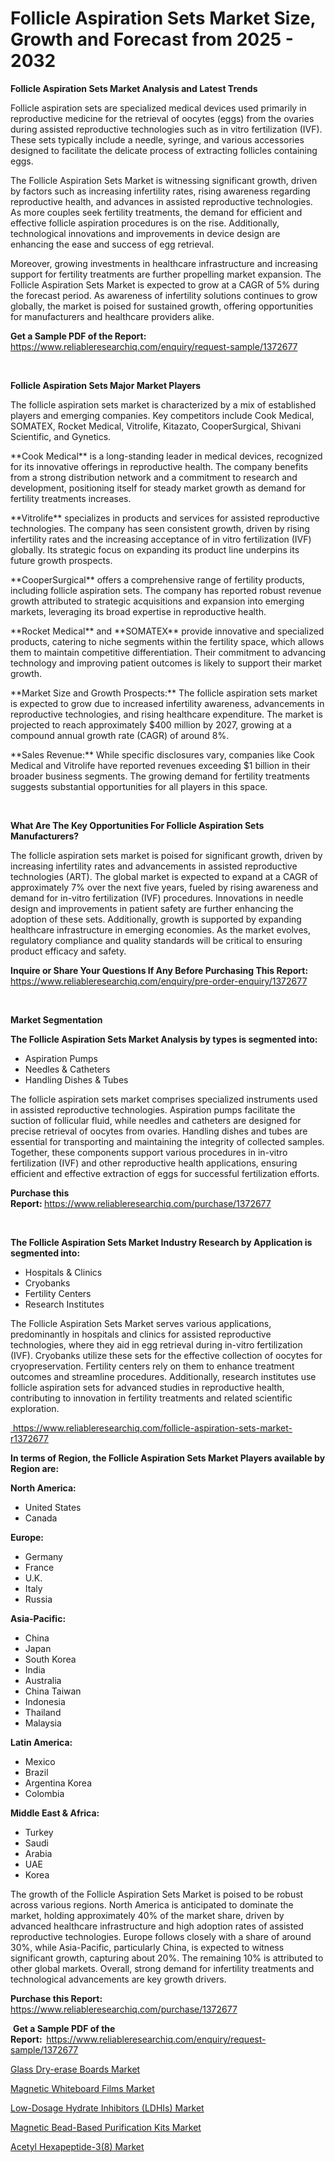 <p><h1>Follicle Aspiration Sets Market Size, Growth and Forecast from 2025 - 2032</h1></p><p><strong>Follicle Aspiration Sets Market Analysis and Latest Trends</strong></p>
<p><p>Follicle aspiration sets are specialized medical devices used primarily in reproductive medicine for the retrieval of oocytes (eggs) from the ovaries during assisted reproductive technologies such as in vitro fertilization (IVF). These sets typically include a needle, syringe, and various accessories designed to facilitate the delicate process of extracting follicles containing eggs.</p><p>The Follicle Aspiration Sets Market is witnessing significant growth, driven by factors such as increasing infertility rates, rising awareness regarding reproductive health, and advances in assisted reproductive technologies. As more couples seek fertility treatments, the demand for efficient and effective follicle aspiration procedures is on the rise. Additionally, technological innovations and improvements in device design are enhancing the ease and success of egg retrieval.</p><p>Moreover, growing investments in healthcare infrastructure and increasing support for fertility treatments are further propelling market expansion. The Follicle Aspiration Sets Market is expected to grow at a CAGR of 5% during the forecast period. As awareness of infertility solutions continues to grow globally, the market is poised for sustained growth, offering opportunities for manufacturers and healthcare providers alike.</p></p>
<p><strong>Get a Sample PDF of the Report:&nbsp;</strong> <a href="https://www.reliableresearchiq.com/enquiry/request-sample/1372677?utm_campaign=1141&utm_medium=2&utm_source=Github&utm_content=ia&utm_term=22032025&utm_id=follicle-aspiration-sets">https://www.reliableresearchiq.com/enquiry/request-sample/1372677</a></p>
<p>&nbsp;</p>
<p><strong>Follicle Aspiration Sets Major Market Players</strong></p>
<p><p>The follicle aspiration sets market is characterized by a mix of established players and emerging companies. Key competitors include Cook Medical, SOMATEX, Rocket Medical, Vitrolife, Kitazato, CooperSurgical, Shivani Scientific, and Gynetics.</p><p>**Cook Medical** is a long-standing leader in medical devices, recognized for its innovative offerings in reproductive health. The company benefits from a strong distribution network and a commitment to research and development, positioning itself for steady market growth as demand for fertility treatments increases.</p><p>**Vitrolife** specializes in products and services for assisted reproductive technologies. The company has seen consistent growth, driven by rising infertility rates and the increasing acceptance of in vitro fertilization (IVF) globally. Its strategic focus on expanding its product line underpins its future growth prospects.</p><p>**CooperSurgical** offers a comprehensive range of fertility products, including follicle aspiration sets. The company has reported robust revenue growth attributed to strategic acquisitions and expansion into emerging markets, leveraging its broad expertise in reproductive health.</p><p>**Rocket Medical** and **SOMATEX** provide innovative and specialized products, catering to niche segments within the fertility space, which allows them to maintain competitive differentiation. Their commitment to advancing technology and improving patient outcomes is likely to support their market growth.</p><p>**Market Size and Growth Prospects:** The follicle aspiration sets market is expected to grow due to increased infertility awareness, advancements in reproductive technologies, and rising healthcare expenditure. The market is projected to reach approximately $400 million by 2027, growing at a compound annual growth rate (CAGR) of around 8%.</p><p>**Sales Revenue:** While specific disclosures vary, companies like Cook Medical and Vitrolife have reported revenues exceeding $1 billion in their broader business segments. The growing demand for fertility treatments suggests substantial opportunities for all players in this space.</p></p>
<p>&nbsp;</p>
<p><strong>What Are The Key Opportunities For Follicle Aspiration Sets Manufacturers?</strong></p>
<p><p>The follicle aspiration sets market is poised for significant growth, driven by increasing infertility rates and advancements in assisted reproductive technologies (ART). The global market is expected to expand at a CAGR of approximately 7% over the next five years, fueled by rising awareness and demand for in-vitro fertilization (IVF) procedures. Innovations in needle design and improvements in patient safety are further enhancing the adoption of these sets. Additionally, growth is supported by expanding healthcare infrastructure in emerging economies. As the market evolves, regulatory compliance and quality standards will be critical to ensuring product efficacy and safety.</p></p>
<p><strong>Inquire or Share Your Questions If Any Before Purchasing This Report:</strong> <a href="https://www.reliableresearchiq.com/enquiry/pre-order-enquiry/1372677?utm_campaign=1141&utm_medium=2&utm_source=Github&utm_content=ia&utm_term=22032025&utm_id=follicle-aspiration-sets">https://www.reliableresearchiq.com/enquiry/pre-order-enquiry/1372677</a></p>
<p>&nbsp;</p>
<p><strong>Market Segmentation</strong></p>
<p><strong>The Follicle Aspiration Sets Market Analysis by types is segmented into:</strong></p>
<p><ul><li>Aspiration Pumps</li><li>Needles & Catheters</li><li>Handling Dishes & Tubes</li></ul></p>
<p><p>The follicle aspiration sets market comprises specialized instruments used in assisted reproductive technologies. Aspiration pumps facilitate the suction of follicular fluid, while needles and catheters are designed for precise retrieval of oocytes from ovaries. Handling dishes and tubes are essential for transporting and maintaining the integrity of collected samples. Together, these components support various procedures in in-vitro fertilization (IVF) and other reproductive health applications, ensuring efficient and effective extraction of eggs for successful fertilization efforts.</p></p>
<p><strong>Purchase this Report:&nbsp;</strong><a href="https://www.reliableresearchiq.com/purchase/1372677?utm_campaign=1141&utm_medium=2&utm_source=Github&utm_content=ia&utm_term=22032025&utm_id=follicle-aspiration-sets">https://www.reliableresearchiq.com/purchase/1372677</a></p>
<p>&nbsp;</p>
<p><strong>The Follicle Aspiration Sets Market Industry Research by Application is segmented into:</strong></p>
<p><ul><li>Hospitals & Clinics</li><li>Cryobanks</li><li>Fertility Centers</li><li>Research Institutes</li></ul></p>
<p><p>The Follicle Aspiration Sets Market serves various applications, predominantly in hospitals and clinics for assisted reproductive technologies, where they aid in egg retrieval during in-vitro fertilization (IVF). Cryobanks utilize these sets for the effective collection of oocytes for cryopreservation. Fertility centers rely on them to enhance treatment outcomes and streamline procedures. Additionally, research institutes use follicle aspiration sets for advanced studies in reproductive health, contributing to innovation in fertility treatments and related scientific exploration.</p></p>
<p><a href="https://www.reliableresearchiq.com/follicle-aspiration-sets-market-r1372677?utm_campaign=1141&utm_medium=2&utm_source=Github&utm_content=ia&utm_term=22032025&utm_id=follicle-aspiration-sets">&nbsp;https://www.reliableresearchiq.com/follicle-aspiration-sets-market-r1372677</a></p>
<p><strong>In terms of Region, the Follicle Aspiration Sets Market Players available by Region are:</strong></p>
<p>
    <p> <strong> North America: </strong>
        <ul>
            <li>United States</li>
            <li>Canada</li>
        </ul>
        </p> 
    <p> <strong> Europe: </strong>
        <ul>
            <li>Germany</li>
            <li>France</li>
            <li>U.K.</li>
            <li>Italy</li>
            <li>Russia</li>
        </ul>
        </p> 
    <p> <strong> Asia-Pacific: </strong>
        <ul>
            <li>China</li>
            <li>Japan</li>
            <li>South Korea</li>
            <li>India</li>
            <li>Australia</li>
            <li>China Taiwan</li>
            <li>Indonesia</li>
            <li>Thailand</li>
            <li>Malaysia</li>
        </ul>
        </p> 
    <p> <strong> Latin America: </strong>
        <ul>
            <li>Mexico</li>
            <li>Brazil</li>
            <li>Argentina Korea</li>
            <li>Colombia</li>
        </ul>
        </p> 
    <p> <strong> Middle East & Africa: </strong>
        <ul>
            <li>Turkey</li>
            <li>Saudi</li>
            <li>Arabia</li>
            <li>UAE</li>
            <li>Korea</li>
        </ul>
    </p>
    </p>
<p><p>The growth of the Follicle Aspiration Sets Market is poised to be robust across various regions. North America is anticipated to dominate the market, holding approximately 40% of the market share, driven by advanced healthcare infrastructure and high adoption rates of assisted reproductive technologies. Europe follows closely with a share of around 30%, while Asia-Pacific, particularly China, is expected to witness significant growth, capturing about 20%. The remaining 10% is attributed to other global markets. Overall, strong demand for infertility treatments and technological advancements are key growth drivers.</p></p>
<p><strong>Purchase this Report: </strong><a href="https://www.reliableresearchiq.com/purchase/1372677?utm_campaign=1141&utm_medium=2&utm_source=Github&utm_content=ia&utm_term=22032025&utm_id=follicle-aspiration-sets">https://www.reliableresearchiq.com/purchase/1372677</a></p>
<p>&nbsp;<strong>Get a Sample PDF of the Report:&nbsp;&nbsp;</strong><a href="https://www.reliableresearchiq.com/enquiry/request-sample/1372677?utm_campaign=1141&utm_medium=2&utm_source=Github&utm_content=ia&utm_term=22032025&utm_id=follicle-aspiration-sets">https://www.reliableresearchiq.com/enquiry/request-sample/1372677</a></p>
<p><strong></strong></p>
<p><p><a href="https://github.com/handyiongikg/Market-Research-Report-List-1/blob/main/glass-dry-erase-boards-market.md?utm_campaign=1141&utm_medium=2&utm_source=Github&utm_content=ia&utm_term=22032025&utm_id=follicle-aspiration-sets">Glass Dry-erase Boards Market</a></p><p><a href="https://github.com/nellygussisy/Market-Research-Report-List-1/blob/main/magnetic-whiteboard-films-market.md?utm_campaign=1141&utm_medium=2&utm_source=Github&utm_content=ia&utm_term=22032025&utm_id=follicle-aspiration-sets">Magnetic Whiteboard Films Market</a></p><p><a href="https://github.com/ebalabenoot/Market-Research-Report-List-1/blob/main/low-dosage-hydrate-inhibitors-ldhis-market.md?utm_campaign=1141&utm_medium=2&utm_source=Github&utm_content=ia&utm_term=22032025&utm_id=follicle-aspiration-sets">Low-Dosage Hydrate Inhibitors (LDHIs) Market</a></p><p><a href="https://github.com/cwasicioaie/Market-Research-Report-List-1/blob/main/magnetic-bead-based-purification-kits-market.md?utm_campaign=1141&utm_medium=2&utm_source=Github&utm_content=ia&utm_term=22032025&utm_id=follicle-aspiration-sets">Magnetic Bead-Based Purification Kits Market</a></p><p><a href="https://github.com/qianyateina/Market-Research-Report-List-1/blob/main/acetyl-hexapeptide-38-market.md?utm_campaign=1141&utm_medium=2&utm_source=Github&utm_content=ia&utm_term=22032025&utm_id=follicle-aspiration-sets">Acetyl Hexapeptide-3(8) Market</a></p></p>